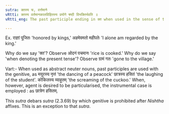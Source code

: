 ```yaml
---
sutra: क्तस्य च, वर्त्तमाने
vRtti: क्तस्य वर्तमानकालविहितस्य प्रयोगे षष्ठी विभक्तिर्भवति ॥
vRtti_eng: The past participle ending in क्त when used in the sense of the present tense, (III. 2. 187) and (III. 2. 188) is used with the genitive.

---
```

Ex. राज्ञां पूजितः 'honored by kings,' अहमेवमतो महीपतेः 'I alone am regarded by the king.'

Why do we say 'क्त'? Observe ओदनं पचमानः 'rice is cooked.' Why do we say 'when denoting the present tense'?  Observe ग्रामं गतः 'gone to the village.'

Vart:- When used as abstract neuter nouns, past participles are used with the genitive, as मयूरस्य नृत्तं 'the dancing of a peacock' छात्रस्य हसितं 'the laughing of the student'. कोकिलस्य व्याहूतम् 'the screaming of the cuckoo.' When, however, agent is desired to be particularised, the instrumental case is employed : as छात्रेण हसितम्.

This _sutra_ debars _sutra_ (2.3.69) by which genitive is prohibited after _Nishtha_ affixes. This is an exception to that _sutra_.